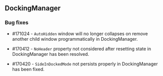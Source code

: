 ## DockingManager

### Bug fixes

* \#171024 - `AutoHidden` window will no longer collapses on remove another child window programmatically in DockingManager. 

* \#170412 - `NoHeader` property not considered after resetting state in DockingManager has been resolved.

* \#170420 - `SideInDockedMode` not persists properly in DockingManager has been fixed.